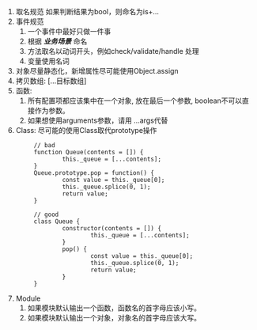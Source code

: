 1. 取名规范
        如果判断结果为bool，则命名为is+...
2. 事件规范
    1. 一个事件中最好只做一件事
    2. 根据 ***业务场景*** 命名
    3. 方法取名以动词开头，例如check/validate/handle 处理
    4. 变量使用名词
3. 对象尽量静态化，新增属性尽可能使用Object.assign
4. 拷贝数组: [...目标数组]
5. 函数: 
   1. 所有配置项都应该集中在一个对象, 放在最后一个参数, boolean不可以直接作为参数。
   2. 如果想使用arguments参数，请用 ...args代替
6. Class: 尽可能的使用Class取代prototype操作
   ```
        // bad
        function Queue(contents = []) {
                this._queue = [...contents];
        }
        Queue.prototype.pop = function() {
                const value = this._queue[0];
                this._queue.splice(0, 1);
                return value;
        }

        // good
        class Queue {
                constructor(contents = []) {
                        this._queue = [...contents];
                }
                pop() {
                        const value = this._queue[0];
                        this._queue.splice(0, 1);
                        return value;
                }
        }
   ```
7. Module
   1. 如果模块默认输出一个函数，函数名的首字母应该小写。
   2. 如果模块默认输出一个对象，对象名的首字母应该大写。

